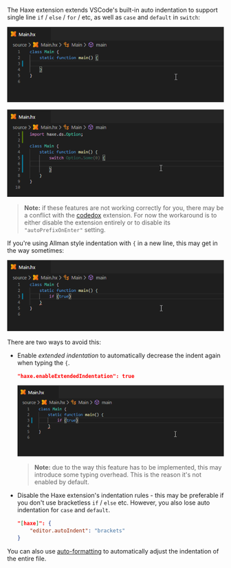 The Haxe extension extends VSCode's built-in auto indentation to support single line `if` / `else` / `for` / etc, as well as `case` and `default` in `switch`:

![](images/auto-indentation/if.gif)

![](images/auto-indentation/case.gif)

> **Note:** if these features are not working correctly for you, there may be a conflict with the [codedox](https://marketplace.visualstudio.com/items?itemName=wiggin77.codedox) extension. For now the workaround is to either disable the extension entirely or to disable its `"autoPrefixOnEnter"` setting. 

If you're using Allman style indentation with `{` in a new line, this may get in the way sometimes:

![](images/auto-indentation/allman-fail.gif)

There are two ways to avoid this:

- Enable _extended indentation_ to automatically decrease the indent again when typing the `{`.

	```json
	"haxe.enableExtendedIndentation": true
	```
  
	![](images/auto-indentation/allman-success.gif)


	> **Note:** due to the way this feature has to be implemented, this may introduce some typing overhead. This is the reason it's not enabled by default.

- Disable the Haxe extension's indentation rules - this may be preferable if you don't use bracketless `if` / `else` etc. However, you also lose auto indentation for `case` and `default`.

	```json
	"[haxe]": {
		"editor.autoIndent": "brackets"
	}
	```

You can also use [auto-formatting](https://github.com/vshaxe/vshaxe/wiki/Formatting) to automatically adjust the indentation of the entire file.